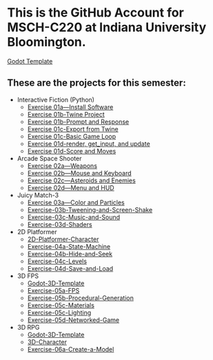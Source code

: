 # This is the GitHub Account for MSCH-C220 at Indiana University Bloomington.

[Godot Template](https://github.com/BL-MSCH-C220-F21/Godot-Template)

## These are the projects for this semester:
 - Interactive Fiction (Python)
   - [Exercise 01a—Install Software](https://github.com/BL-MSCH-C220-F21/Exercise-01a-Install-Software)
   - [Exercise 01b-Twine Project](https://github.com/BL-MSCH-C220-F21/Exercise-01b-Twine-Project)
   - [Exercise 01b-Prompt and Response](https://github.com/BL-MSCH-C220-F21/Exercise-01b-Prompt-and-Response)
   - [Exercise 01c-Export from Twine](https://github.com/BL-MSCH-C220-F21/Exercise-01c-Export-from-Twine)
   - [Exercise 01c-Basic Game Loop](https://github.com/BL-MSCH-C220-F21/Exercise-01c-Basic-Game-Loop)
   - [Exercise 01d-render, get_input, and update](https://github.com/BL-MSCH-C220-F21/Exercise-01d-render-get_input-update)
   - [Exercise 01d-Score and Moves](https://github.com/BL-MSCH-C220-F21/Exercise-01d-Score-and-Moves)
 - Arcade Space Shooter
   - [Exercise 02a—Weapons](https://github.com/BL-MSCH-C220-F21/Exercise-02a-Weapons)
   - [Exercise 02b—Mouse and Keyboard](https://github.com/BL-MSCH-C220-F21/Exercise-02b-Mouse-and-Keyboard)
   - [Exercise 02c—Asteroids and Enemies](https://github.com/BL-MSCH-C220-F21/Exercise-02c-Asteroids-and-Enemies)
   - [Exercise 02d—Menu and HUD](https://github.com/BL-MSCH-C220-F21/Exercise-02d-Menu-and-HUD)
 - Juicy Match-3
   - [Exercise 03a—Color and Particles](https://github.com/BL-MSCH-C220-F21/Exercise-03a-Color-and-Particles)
   - [Exercise-03b-Tweening-and-Screen-Shake](https://github.com/BL-MSCH-C220-F21/Exercise-03b-Tweening-and-Screen-Shake)
   - [Exercise-03c-Music-and-Sound](https://github.com/BL-MSCH-C220-F21/Exercise-03c-Music-and-Sound)
   - [Exercise-03d-Shaders](https://github.com/BL-MSCH-C220-F21/Exercise-03d-Shaders)
 - 2D Platformer
   - [2D-Platformer-Character](https://github.com/BL-MSCH-C220-F21/2D-Platformer-Character)
   - [Exercise-04a-State-Machine](https://github.com/BL-MSCH-C220-F21/Exercise-04a-State-Machine)
   - [Exercise-04b-Hide-and-Seek](https://github.com/BL-MSCH-C220-F21/Exercise-04b-Hide-and-Seek)
   - [Exercise-04c-Levels](https://github.com/BL-MSCH-C220-F21/Exercise-04c-Levels)
   - [Exercise-04d-Save-and-Load](https://github.com/BL-MSCH-C220-F21/Exercise-04d-Save-and-Load)
 - 3D FPS
   - [Godot-3D-Template](https://github.com/BL-MSCH-C220-F21/Godot-3D-Template)
   - [Exercise-05a-FPS](https://github.com/BL-MSCH-C220-F21/Exercise-05a-FPS)
   - [Exercise-05b-Procedural-Generation](https://github.com/BL-MSCH-C220-F21/Exercise-05b-Procedural-Generation)
   - [Exercise-05c-Materials](https://github.com/BL-MSCH-C220-F21/Exercise-05c-Materials)
   - [Exercise-05c-Lighting](https://github.com/BL-MSCH-C220-F21/Exercise-05c-Lighting)
   - [Exercise-05d-Networked-Game](https://github.com/BL-MSCH-C220-F21/Exercise-05d-Networked-Game)
 - 3D RPG
   - [Godot-3D-Template](https://github.com/BL-MSCH-C220-F21/Godot-3D-Template)
   - [3D-Character](https://github.com/BL-MSCH-C220-F21/3D-Character)
   - [Exercise-06a-Create-a-Model](https://github.com/BL-MSCH-C220-F21/Exercise-06a-Create-a-Model)

